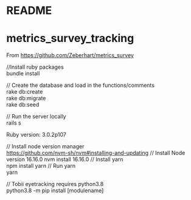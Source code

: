 # README
# metrics_survey_tracking

From https://github.com/Zeberhart/metrics_survey

//Install ruby packages  
bundle install  

// Create the database and load in the functions/comments  
rake db:create  
rake db:migrate  
rake db:seed  

// Run the server locally  
rails s  

Ruby version: 3.0.2p107

// Install node version manager  
https://github.com/nvm-sh/nvm#installing-and-updating
// Install Node version 16.16.0
nvm install 16.16.0
// Install yarn  
npm install yarn 
// Run yarn  
yarn 



// Tobii eyetracking requires python3.8  
python3.8 -m pip install [modulename]
